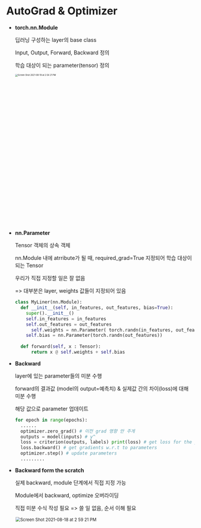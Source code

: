 # AutoGrad & Optimizer

- **torch.nn.Module**

  딥러닝 구성하는 layer의 base class

  Input, Output, Forward, Backward 정의

  학습 대상이 되는 parameter(tensor) 정의

  <img width="1008" alt="Screen Shot 2021-08-18 at 2 04 21 PM" src="https://user-images.githubusercontent.com/60209937/129840240-5afee5af-6204-4beb-bf42-2c9e77b2178e.png" style="zoom:40%;" >

- **nn.Parameter**

  Tensor 객체의 상속 객체

  nn.Module 내에 atrribute가 될 때, required_grad=True 지정되어 학습 대상이 되는 Tensor

  우리가 직접 지정할 일은 잘 없음

  => 대부분은 layer, weights 값들이 지정되어 있음

  ```python
  class MyLiner(nn.Module):
    def __init__(self, in_features, out_features, bias=True):
      super().__init__()
      self.in_features = in_features
      self.out_features = out_features
  		self.weights = nn.Parameter( torch.randn(in_features, out_features))
      self.bias = nn.Parameter(torch.randn(out_features))
    
    def forward(self, x : Tensor):
    	return x @ self.weights + self.bias
  ```

- **Backward**

  layer에 있는 parameter들의 미분 수행

  forward의 결과값 (model의 output=예측치) & 실제값 간의 차이(loss)에 대해 미분 수행

  해당 값으로 parameter 업데이트

  ```python
  for epoch in range(epochs):
    ......
    optimizer.zero_grad() # 이전 grad 영향 안 주게
    outputs = model(inputs) # y^
    loss = criterion(outputs, labels) print(loss) # get loss for the predicted output
  	loss.backward() # get gradients w.r.t to parameters
  	optimizer.step() # update parameters
  	.........
  ```

- **Backward form the scratch**

  실제 backward, module 단계에서 직접 지정 가능

  Module에서 backward, optimize 오버라이딩

  직접 미분 수식 작성 필요 => 쓸 일 없음, 순서 이해 필요

  <img width="979" alt="Screen Shot 2021-08-18 at 2 59 21 PM" src="https://user-images.githubusercontent.com/60209937/129845607-bffeed1c-3502-4644-b4f8-2b6140963edc.png" style="zoom:80%;" >

